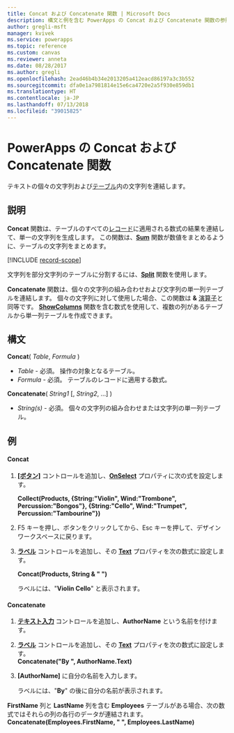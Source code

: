 ```yaml
---
title: Concat および Concatenate 関数 | Microsoft Docs
description: 構文と例を含む PowerApps の Concat および Concatenate 関数の参照情報
author: gregli-msft
manager: kvivek
ms.service: powerapps
ms.topic: reference
ms.custom: canvas
ms.reviewer: anneta
ms.date: 08/28/2017
ms.author: gregli
ms.openlocfilehash: 2ead46b4b34e2013205a412eacd86197a3c3b552
ms.sourcegitcommit: dfa0e1a7981814e15e6ca4720e2a5f930e859db1
ms.translationtype: HT
ms.contentlocale: ja-JP
ms.lasthandoff: 07/13/2018
ms.locfileid: "39015825"
---
```

# <a name="concat-and-concatenate-functions-in-powerapps"></a>PowerApps の Concat および Concatenate 関数
テキストの個々の文字列および[テーブル](../working-with-tables.md)内の文字列を連結します。

## <a name="description"></a>説明
**Concat** 関数は、テーブルのすべての[レコード](../working-with-tables.md#records)に適用される数式の結果を連結して、単一の文字列を生成します。 この関数は、**[Sum](function-aggregates.md)** 関数が数値をまとめるように、テーブルの文字列をまとめます。

[!INCLUDE [record-scope](../../../includes/record-scope.md)]

文字列を部分文字列のテーブルに分割するには、**[Split](function-split.md)** 関数を使用します。

**Concatenate** 関数は、個々の文字列の組み合わせおよび文字列の単一列テーブルを連結します。 個々の文字列に対して使用した場合、この関数は **&** [演算子](operators.md)と同等です。 **[ShowColumns](function-table-shaping.md)** 関数を含む数式を使用して、複数の列があるテーブルから単一列テーブルを作成できます。

## <a name="syntax"></a>構文
**Concat**( *Table*, *Formula* )

* *Table* - 必須。  操作の対象となるテーブル。
* *Formula* - 必須。  テーブルのレコードに適用する数式。

**Concatenate**( *String1* [, *String2*, ...] )

* *String(s)* - 必須。  個々の文字列の組み合わせまたは文字列の単一列テーブル。

## <a name="examples"></a>例
#### <a name="concat"></a>Concat
1. **[[ボタン]](../controls/control-button.md)** コントロールを追加し、**[OnSelect](../controls/properties-core.md)** プロパティに次の式を設定します。
   
    **Collect(Products, {String:"Violin", Wind:"Trombone", Percussion:"Bongos"}, {String:"Cello", Wind:"Trumpet", Percussion:"Tambourine"})**
2. F5 キーを押し、ボタンをクリックしてから、Esc キーを押して、デザイン ワークスペースに戻ります。
3. **[ラベル](../controls/control-text-box.md)** コントロールを追加し、その **[Text](../controls/properties-core.md)** プロパティを次の数式に設定します。
   
    **Concat(Products, String & " ")**
   
    ラベルには、"**Violin Cello**" と表示されます。

#### <a name="concatenate"></a>Concatenate
1. **[テキスト入力](../controls/control-text-input.md)** コントロールを追加し、**AuthorName** という名前を付けます。
2. **[ラベル](../controls/control-text-box.md)** コントロールを追加し、その **[Text](../controls/properties-core.md)** プロパティを次の数式に設定します。<br>
   **Concatenate("By ", AuthorName.Text)**
3. **[AuthorName]** に自分の名前を入力します。
   
    ラベルには、"**By**" の後に自分の名前が表示されます。

**FirstName** 列と **LastName** 列を含む **Employees** テーブルがある場合、次の数式ではそれらの列の各行のデータが連結されます。
<br>**Concatenate(Employees.FirstName, " ", Employees.LastName)**

